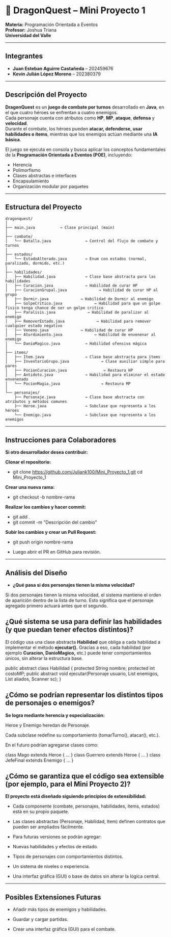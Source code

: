 # 🐉 DragonQuest – Mini Proyecto 1  
**Materia:** Programación Orientada a Eventos  
**Profesor:** Joshua Triana  
**Universidad del Valle**

---

## Integrantes  
- **Juan Esteban Aguirre Castañeda** – 202459676  
- **Kevin Julián López Moreno** – 202380379  

---

## Descripción del Proyecto  
**DragonQuest** es un **juego de combate por turnos** desarrollado en **Java**, en el que cuatro héroes se enfrentan a cuatro enemigos.  
Cada personaje cuenta con atributos como **HP**, **MP**, **ataque**, **defensa** y **velocidad**.  
Durante el combate, los héroes pueden **atacar, defenderse, usar habilidades o ítems**, mientras que los enemigos actúan mediante una **IA básica**.  

El juego se ejecuta en consola y busca aplicar los conceptos fundamentales de la **Programación Orientada a Eventos (POE)**, incluyendo:
- Herencia  
- Polimorfismo  
- Clases abstractas e interfaces  
- Encapsulamiento  
- Organización modular por paquetes

---

## Estructura del Proyecto

```plaintext
dragonquest/
│
├── main.java           → Clase principal (main)
│
├── combate/
│   └── Batalla.java               → Control del flujo de combate y turnos
│
├── estados/
│   └── EstadoAlterado.java        → Enum con estados (normal, paralizado, dormido, etc.)
│
├── habilidades/
│   ├── Habilidad.java             → Clase base abstracta para las habilidades
│   ├── Curacion.java              → Habilidad de curar HP
│   ├── CuracionGrupal.java              → Habilidad de curar HP al grupo
│   ├── Dormir.java              → Habilidad de Dormir al enemigo
│   ├── GolpeCritico.java              → Habilidad para que un golpe fisico tenga chance de ser un golpe critico
│   ├── Paralisis.java              → Habilidad de paralizar al enemigo
│   ├── RemoverEstado.java              → Habilidad para remover cualquier estado negativo 
│   ├── Veneno.java              → Habilidad de curar HP
│   ├── Aturdimiento.java              → Habilidad de envenenar al enemigo
│   └── DanioMagico.java           → Habilidad ofensiva mágica
│
├── items/
│   ├── Item.java                  → Clase base abstracta para ítems
│   ├── InventarioGrupo.java              → Clase auxiliar simple para pares
│   ├── PocionCuracion.java                → Restaura HP
│   ├── Antidoto.java              → Habilidad para eliminar el estado envenenado
│   └── PocionMagia.java                  → Restaura MP
│
└── personajes/
    ├── Personaje.java             → Clase base abstracta con atributos y métodos comunes
    ├── Heroe.java                 → Subclase que representa a los héroes
    └── Enemigo.java               → Subclase que representa a los enemigos
```
---

## Instrucciones para Colaboradores
**Si otro desarrollador desea contribuir:**

**Clonar el repositorio:**

- git clone https://github.com/Juliank100/Mini_Proyecto_1.git cd Mini_Proyecto_1


**Crear una nueva rama:**

- git checkout -b nombre-rama


**Realizar los cambios y hacer commit:**

- git add .
- git commit -m "Descripción del cambio"


**Subir los cambios y crear un Pull Request:**

- git push origin nombre-rama

- Luego abrir el PR en GitHub para revisión.

---

## Análisis del Diseño
- **¿Qué pasa si dos personajes tienen la misma velocidad?**

Si dos personajes tienen la misma velocidad, el sistema mantiene el orden de aparición dentro de la lista de turno.
Esto significa que el personaje agregado primero actuará antes que el segundo.

## ¿Qué sistema se usa para definir las habilidades (y que puedan tener efectos distintos)?

El código usa una clase abstracta **Habilidad** que obliga a cada habilidad a implementar el método **ejecutar().**
Gracias a eso, cada habilidad (por ejemplo **Curacion, DanioMagico,** etc.) puede tener comportamientos únicos, sin alterar la estructura base.

public abstract class Habilidad {
    protected String nombre;
    protected int costoMP;
    public abstract void ejecutar(Personaje usuario, List<Personaje> enemigos, List<Personaje> aliados, Scanner sc);
}

## ¿Cómo se podrían representar los distintos tipos de personajes o enemigos?

**Se logra mediante herencia y especialización:**

Heroe y Enemigo heredan de Personaje.

Cada subclase redefine su comportamiento (tomarTurno(), atacar(), etc.).

En el futuro podrían agregarse clases como:

class Mago extends Heroe { ... }
class Guerrero extends Heroe { ... }
class JefeFinal extends Enemigo { ... }

## ¿Cómo se garantiza que el código sea extensible (por ejemplo, para el Mini Proyecto 2)?

**El proyecto está diseñado siguiendo principios de extensibilidad:**

- Cada componente (combate, personajes, habilidades, ítems, estados) está en su propio paquete.

- Las clases abstractas (Personaje, Habilidad, Item) definen contratos que pueden ser ampliados fácilmente.

- Para futuras versiones se podrán agregar:

- Nuevas habilidades y efectos de estado.

- Tipos de personajes con comportamientos distintos.

- Un sistema de niveles o experiencia.

- Una interfaz gráfica (GUI) o base de datos sin alterar la lógica central.
---

## Posibles Extensiones Futuras

- Añadir más tipos de enemigos y habilidades.

- Guardar y cargar partidas.

- Crear una interfaz gráfica (GUI) para el combate.

